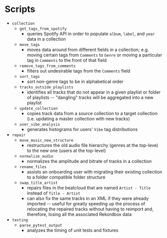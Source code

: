 # Scripts

* `collection`
    - `get_tags_from_spotify`
        * queries Spotify API in order to populate `album`, `label`, and `year` data in a collection
    - `move_tags`
        * moves data around from different fields in a collection; e.g. moving certain tags from `Comments` to `Genre` or moving a particular tag in `Comments` to the front of that field
    - `remove_tags_from_comments`
        * filters out undesirable tags from the `Comments` field
    - `sort_tags`
        * sort non-genre tags to be in alphabetical order
    - `tracks_outside_playlists`
        * identifies all tracks that do not appear in a given playlist or folder of playlists -- "dangling" tracks will be aggregated into a new playlist
    - `update_collection`
        * copies track data from a source collection to a target collection (i.e. updating a master collection with new tracks)
    - `user_vibe_analysis`
        * generates histograms for users' `Vibe` tag distributions
* `repair`
    - `move_music_new_structure`
        * restructures the old audio file hierarchy (genres at the top-leve) to the new one (users at the top-level)
    - `normalize_audio`
        * normalizes the amplitude and bitrate of tracks in a collection
    - `rename_files`
        * assists an onboarding user with migrating their existing collection to a folder compatible folder structure
    - `swap_title_artist`
        * repairs files in the beatcloud that are named `Artist - Title` instead of `Title - Artist`
        * can also fix the same tracks in an XML if they were already imported  -- useful for greatly speeding up the process of relocating the repaired tracks without having to reimport and, therefore, losing all the associated Rekordbox data
* `testing`
    - `parse_pytest_output`
        * analyzes the timing of unit tests and fixtures
